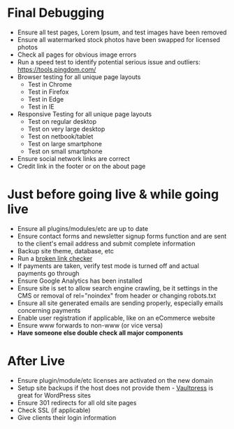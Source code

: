 # Final Debugging

* Ensure all test pages, Lorem Ipsum, and test images have been removed
* Ensure all watermarked stock photos have been swapped for licensed photos
* Check all pages for obvious image errors
* Run a speed test to identify potential serious issue and outliers: https://tools.pingdom.com/
* Browser testing for all unique page layouts
	* Test in Chrome
	* Test in Firefox
	* Test in Edge
	* Test in IE
* Responsive Testing for all unique page layouts
	* Test on regular desktop
	* Test on very large desktop
	* Test on netbook/tablet
	* Test on large smartphone
	* Test on small smartphone
* Ensure social network links are correct
* Credit link in the footer or on the about page


# Just before going live & while going live

* Ensure all plugins/modules/etc are up to date
* Ensure contact forms and newsletter signup forms function and are sent to the client's email address and submit complete information
* Backup site theme, database, etc
* Run a [broken link checker](https://validator.w3.org/checklink)
* If payments are taken, verify test mode is turned off and actual payments go through
* Ensure Google Analytics has been installed
* Ensure site is set to allow search engine crawling, be it settings in the CMS or removal of rel="noindex" from header or changing robots.txt
* Ensure all site generated emails are sending properly, especially emails concerning payments
* Enable user registration if applicable, like on an eCommerce website
* Ensure www forwards to non-www (or vice versa)
* **Have someone else double check all major components**


# After Live

* Ensure plugin/module/etc licenses are activated on the new domain
* Setup site backups if the host does not provide them - [Vaultpress](https://vaultpress.com/) is great for WordPress sites
* Ensure 301 redirects for all old site pages
* Check SSL (if applicable)
* Give clients their login information
